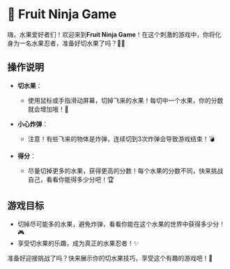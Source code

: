 # 🍉 Fruit Ninja Game

嗨，水果爱好者们！欢迎来到**Fruit Ninja Game**！在这个刺激的游戏中，你将化身为一名水果忍者，准备好切水果了吗？🍓🍌

## 操作说明

- **切水果**：
  - 使用鼠标或手指滑动屏幕，切掉飞来的水果！每切中一个水果，你的分数就会增加哦！🍏
  
- **小心炸弹**：
  - 注意！有些飞来的物体是炸弹，连续切到3次炸弹会导致游戏结束！💣

- **得分**：
  - 尽量切掉更多的水果，获得更高的分数！每个水果的分数不同，快来挑战自己，看看你能得多少分吧！🏆

## 游戏目标

- 切掉尽可能多的水果，避免炸弹，看看你能在这个水果的世界中获得多少分！🎮
- 享受切水果的乐趣，成为真正的水果忍者！✨

准备好迎接挑战了吗？快来展示你的切水果技巧，享受这个有趣的游戏吧！🎉
